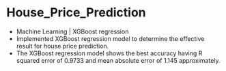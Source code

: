 # House_Price_Prediction
- Machine Learning | XGBoost regression
- Implemented XGBoost regression model to
determine the effective result for house price
prediction.
- The XGBoost regression model shows the best
accuracy having R squared error of 0.9733
and mean absolute error of 1.145 approximately.
